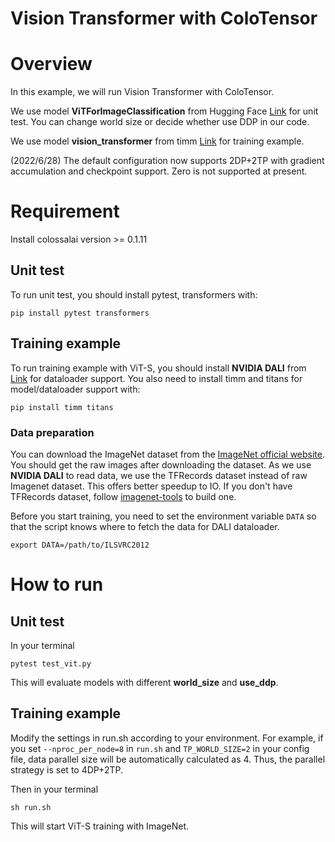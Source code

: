 # Vision Transformer with ColoTensor

# Overview

In this example, we will run Vision Transformer with ColoTensor.

We use model **ViTForImageClassification** from Hugging Face [Link](https://huggingface.co/docs/transformers/model_doc/vit) for unit test.
You can change world size or decide whether use DDP in our code.

We use model **vision_transformer** from timm [Link](https://github.com/rwightman/pytorch-image-models/blob/master/timm/models/vision_transformer.py) for training example.

(2022/6/28) The default configuration now supports 2DP+2TP with gradient accumulation and checkpoint support. Zero is not supported at present.

# Requirement

Install colossalai version >= 0.1.11

## Unit test
To run unit test, you should install pytest, transformers with:
```shell
pip install pytest transformers
```

## Training example
To run training example with ViT-S, you should install **NVIDIA DALI** from [Link](https://docs.nvidia.com/deeplearning/dali/user-guide/docs/installation.html) for dataloader support.
You also need to install timm and titans for model/dataloader support with:
```shell
pip install timm titans
```

### Data preparation
You can download the ImageNet dataset from the [ImageNet official website](https://www.image-net.org/download.php). You should get the raw images after downloading the dataset. As we use **NVIDIA DALI** to read data, we use the TFRecords dataset instead of raw Imagenet dataset. This offers better speedup to IO. If you don't have TFRecords dataset, follow [imagenet-tools](https://github.com/ver217/imagenet-tools) to build one.

Before you start training, you need to set the environment variable `DATA` so that the script knows where to fetch the data for DALI dataloader.
```shell
export DATA=/path/to/ILSVRC2012
```


# How to run

## Unit test
In your terminal
```shell
pytest test_vit.py
```

This will evaluate models with different **world_size** and **use_ddp**.

## Training example
Modify the settings in run.sh according to your environment.
For example, if you set `--nproc_per_node=8` in `run.sh` and `TP_WORLD_SIZE=2` in your config file,
data parallel size will be automatically calculated as 4.
Thus, the parallel strategy is set to 4DP+2TP.

Then in your terminal
```shell
sh run.sh
```

This will start ViT-S training with ImageNet.
